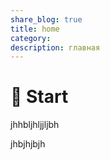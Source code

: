 ```yaml
---
share_blog: true
title: home
category:
description: главная
---
```


# 🔰 Start


jhhbljhljjljbh



jhbjhjbjh